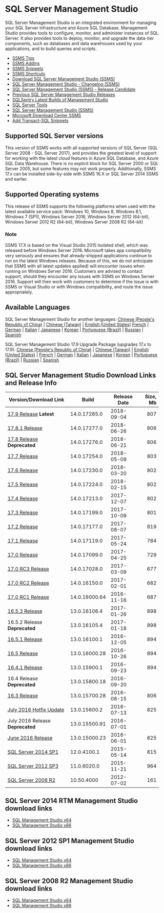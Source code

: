 # SQL Server Management Studio
SQL Server Management Studio is an integrated environment for managing your SQL Server infrastructure and Azure SQL Database.
Management Studio provides tools to configure, monitor, and administer instances of SQL Server.
It also provides tools to deploy, monitor, and upgrade the data-tier components, such as databases and data warehouses used by your applications, and to build queries and scripts.

 - [SSMS Tips](SSMS_Tips.md)
 - [SSMS Addins](SSMS_Addins.md)
 - [SSMS Snippets](SSMS_Snippets)
 - [SSMS Shortcuts](SSMS_Shortcuts.md)
 - [Download SQL Server Management Studio (SSMS)](https://docs.microsoft.com/en-us/sql/ssms/download-sql-server-management-studio-ssms)
 - [SQL Server Management Studio - Changelog (SSMS)](https://docs.microsoft.com/en-us/sql/ssms/sql-server-management-studio-changelog-ssms)
 - [SQL Server Management Studio (SSMS) - Release Candidate](https://docs.microsoft.com/en-us/sql/ssms/sql-server-management-studio-ssms-release-candidate)
 - [Previous SQL Server Management Studio Releases](https://docs.microsoft.com/en-us/sql/ssms/previous-sql-server-management-studio-releases)
 - [SQLSentry Latest Builds of Management Studio](http://blogs.sqlsentry.com/team-posts/latest-builds-management-studio/)
 - [SQL Server Tools](https://docs.microsoft.com/en-us/sql/ssdt/sql-server-tools)
 - [SQL Server Management Studio (SSMS)](https://docs.microsoft.com/en-us/sql/ssms/sql-server-management-studio-ssms)
 - [Microsoft Download Center SSMS](https://www.microsoft.com/en-us/download/search.aspx?q=sql%20server%20management%20studio&p=0&r=10&t=&s=Relevancy~Descending)
 - [Add Transact-SQL Snippets](https://docs.microsoft.com/en-us/sql/relational-databases/scripting/add-transact-sql-snippets)


## Supported SQL Server versions
This version of SSMS works with all supported versions of SQL Server (SQL Server 2008 - SQL Server 2017), and provides the greatest level of support for working with the latest cloud features in Azure SQL Database, and Azure SQL Data Warehouse.
There is no explicit block for SQL Server 2000 or SQL Server 2005, but some features may not work properly.
Additionally, SSMS 17.x can be installed side-by-side with SSMS 16.X or SQL Server 2014 SSMS and earlier.


## Supported Operating systems
This release of SSMS supports the following platforms when used with the latest available service pack: Windows 10, Windows 8, Windows 8.1, Windows 7 (SP1),  Windows Server 2016, Windows Server 2012 (64-bit), Windows Server 2012 R2 (64-bit), Windows Server 2008 R2 (64-bit)

### Note
SSMS 17.X is based on the Visual Studio 2015 Isolated shell, which was released before Windows Server 2016.
Microsoft takes app compatibility very seriously and ensures that already-shipped applications continue to run on the latest Windows releases.
Because of this, we do not anticipate that SSMS with all latest updates applied) will encounter issues when running on Windows Server 2016.
Customers are advised to contact support, should they encounter any issues with SSMS on Windows Server 2016.
Support will then work with customers to determine if the issue is with SSMS or Visual Studio or with Windows compatibility, and route the issue appropriately.


## Available Languages
SQL Server Management Studio for another languages:
 [Chinese (People's Republic of China)](https://go.microsoft.com/fwlink/?linkid=2014306&clcid=0x804) |
 [Chinese (Taiwan)](https://go.microsoft.com/fwlink/?linkid=2014306&clcid=0x404) |
 [English (United States)](https://go.microsoft.com/fwlink/?linkid=2014306&clcid=0x409)
 [French](https://go.microsoft.com/fwlink/?linkid=2014306&clcid=0x40c) |
 [German](https://go.microsoft.com/fwlink/?linkid=2014306&clcid=0x407) |
 [Italian](https://go.microsoft.com/fwlink/?linkid=2014306&clcid=0x410) |
 [Japanese](https://go.microsoft.com/fwlink/?linkid=2014306&clcid=0x411) |
 [Korean](https://go.microsoft.com/fwlink/?linkid=2014306&clcid=0x412) |
 [Portuguese (Brazil)](https://go.microsoft.com/fwlink/?linkid=2014306&clcid=0x416) |
 [Russian](https://go.microsoft.com/fwlink/?linkid=2014306&clcid=0x419) |
 [Spanish](https://go.microsoft.com/fwlink/?linkid=2014306&clcid=0x40a)

SQL Server Management Studio 17.9 Upgrade Package (upgrades 17.x to 17.9):
 [Chinese (People's Republic of China)](https://go.microsoft.com/fwlink/?linkid=2014215&clcid=0x804) |
 [Chinese (Taiwan)](https://go.microsoft.com/fwlink/?linkid=2014215&clcid=0x404) |
 [English (United States)](https://go.microsoft.com/fwlink/?linkid=2014215&clcid=0x409) |
 [French](https://go.microsoft.com/fwlink/?linkid=2014215&clcid=0x40c) |
 [German](https://go.microsoft.com/fwlink/?linkid=2014215&clcid=0x407) |
 [Italian](https://go.microsoft.com/fwlink/?linkid=2014215&clcid=0x410) |
 [Japanese](https://go.microsoft.com/fwlink/?linkid=2014215&clcid=0x411) |
 [Korean](https://go.microsoft.com/fwlink/?linkid=2014215&clcid=0x412) |
 [Portuguese (Brazil)](https://go.microsoft.com/fwlink/?linkid=2014215&clcid=0x416) |
 [Russian](https://go.microsoft.com/fwlink/?linkid=2014215&clcid=0x419) |
 [Spanish](https://go.microsoft.com/fwlink/?linkid=2014215&clcid=0x40a)


## SQL Server Management Studio Download Links and Release Info

| Version/Download Link            | Build         | Release Date | Size, Mb |
|----------------------------------|---------------|--------------|---------:|
| [17.9 Release] **Latest**        | 14.0.17285.0  | 2018-09-04   |      807 |
| [17.8.1 Release]                 | 14.0.17277.0  | 2018-06-26   |      806 |
| [17.8 Release] **Deprecated**    | 14.0.17276.0  | 2018-06-21   |      806 |
| [17.7 Release]                   | 14.0.17254.0  | 2018-05-09   |      803 |
| [17.6 Release]                   | 14.0.17230.0  | 2018-03-20   |      802 |
| [17.5 Release]                   | 14.0.17224.0  | 2018-02-15   |      802 |
| [17.4 Release]                   | 14.0.17213.0  | 2017-12-07   |      802 |
| [17.3 Release]                   | 14.0.17199.0  | 2017-10-09   |      801 |
| [17.2 Release]                   | 14.0.17177.0  | 2017-08-07   |      819 |
| [17.1 Release]                   | 14.0.17119.0  | 2017-05-24   |      784 |
| [17.0 Release]                   | 14.0.17099.0  | 2017-04-25   |      729 |
| [17.0 RC3 Release]               | 14.0.17028.0  | 2017-03-09   |      677 |
| [17.0 RC2 Release]               | 14.0.16150.0  | 2017-02-01   |      682 |
| [17.0 RC1 Release]               | 14.0.16000.64 | 2016-11-16   |      687 |
| [16.5.3 Release]                 | 13.0.16106.4  | 2017-01-26   |      898 |
| 16.5.2 Release **Deprecated**    | 13.0.16105.4  | 2017-01-18   |      898 |
| [16.5.1 Release]                 | 13.0.16100.1  | 2016-12-05   |      894 |
| [16.5 Release]                   | 13.0.16000.28 | 2016-10-26   |      894 |
| [16.4.1 Release]                 | 13.0.15900.1  | 2016-09-23   |      894 |
| 16.4 Release **Deprecated**      | 13.0.15800.18 | 2016-09-20   |          |
| [16.3 Release]                   | 13.0.15700.28 | 2016-08-15   |      806 |
| [July 2016 Hotfix Update]        | 13.0.15600.2  | 2016-07-13   |      825 |
| July 2016 Release **Deprecated** | 13.0.15500.91 | 2016-07-01   |          |
| [June 2016 Release]              | 13.0.15000.23 | 2016-06-01   |      825 |
| [SQL Server 2014 SP1]            | 12.0.4100.1   | 2015-05-14   |      815 |
| [SQL Server 2012 SP3]            | 11.0.6020.0   | 2015-11-21   |      964 |
| [SQL Server 2008 R2]             | 10.50.4000    | 2012-07-02   |      161 |

[17.9 Release]:https://go.microsoft.com/fwlink/?linkid=2014306
[17.8.1 Release]:https://go.microsoft.com/fwlink/?linkid=875802
[17.8 Release]:https://go.microsoft.com/fwlink/?linkid=875673
[17.7 Release]:https://go.microsoft.com/fwlink/?linkid=873126
[17.6 Release]:https://go.microsoft.com/fwlink/?linkid=870039
[17.5 Release]:https://go.microsoft.com/fwlink/?linkid=867670
[17.4 Release]:https://go.microsoft.com/fwlink/?linkid=864329
[17.3 Release]:https://go.microsoft.com/fwlink/?linkid=858904
[17.2 Release]:https://go.microsoft.com/fwlink/?linkid=854085
[17.1 Release]:https://go.microsoft.com/fwlink/?linkid=849819
[17.0 Release]:https://go.microsoft.com/fwlink/?linkid=847722
[17.0 RC3 Release]:https://go.microsoft.com/fwlink/?linkid=844503
[17.0 RC2 Release]:https://go.microsoft.com/fwlink/?linkid=840957
[17.0 RC1 Release]:https://go.microsoft.com/fwlink/?LinkID=835608
[16.5.3 Release]:https://go.microsoft.com/fwlink/?LinkID=840946
[16.5.1 Release]:https://go.microsoft.com/fwlink/?linkid=837453
[16.5 Release]:http://go.microsoft.com/fwlink/?linkid=832812
[16.4.1 Release]:http://go.microsoft.com/fwlink/?LinkID=828615
[16.3 Release]:http://go.microsoft.com/fwlink/?LinkID=824938
[July 2016 Hotfix Update]:http://go.microsoft.com/fwlink/?LinkID=822301
[June 2016 Release]:http://go.microsoft.com/fwlink/?LinkID=799832
[SQL Server 2014 SP1]:http://download.microsoft.com/download/1/5/6/156992E6-F7C7-4E55-833D-249BD2348138/ENU/x86/SQLManagementStudio_x86_ENU.exe
[SQL Server 2012 SP3]:http://download.microsoft.com/download/F/6/7/F673709C-D371-4A64-8BF9-C1DD73F60990/ENU/x86/SQLManagementStudio_x86_ENU.exe
[SQL Server 2008 R2]:https://www.microsoft.com/en-us/download/details.aspx?id=30438


## SQL Server 2014 RTM Management Studio download links
 - [SQL Management Studio x64](http://download.microsoft.com/download/E/A/E/EAE6F7FC-767A-4038-A954-49B8B05D04EB/MgmtStudio%2064BIT/SQLManagementStudio_x64_ENU.exe)
 - [SQL Management Studio x86](http://download.microsoft.com/download/E/A/E/EAE6F7FC-767A-4038-A954-49B8B05D04EB/MgmtStudio%2032BIT/SQLManagementStudio_x86_ENU.exe)


## SQL Server 2012 SP1 Management Studio download links
 - [SQL Management Studio x64](http://download.microsoft.com/download/8/D/D/8DD7BDBA-CEF7-4D8E-8C16-D9F69527F909/ENU/x64/SQLManagementStudio_x64_ENU.exe)
 - [SQL Management Studio x86](http://download.microsoft.com/download/8/D/D/8DD7BDBA-CEF7-4D8E-8C16-D9F69527F909/ENU/x86/SQLManagementStudio_x86_ENU.exe)


## SQL Server 2008 R2 Management Studio download links
 - [SQL Management Studio x64](http://download.microsoft.com/download/0/4/B/04BE03CD-EAF3-4797-9D8D-2E08E316C998/SQLManagementStudio_x64_ENU.exe)
 - [SQL Management Studio x86](http://download.microsoft.com/download/0/4/B/04BE03CD-EAF3-4797-9D8D-2E08E316C998/SQLManagementStudio_x86_ENU.exe)
